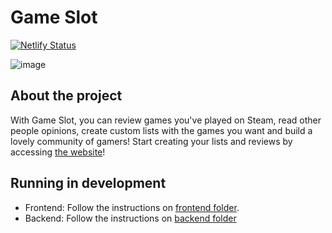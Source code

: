# Game Slot
[![Netlify Status](https://api.netlify.com/api/v1/badges/087ef7a3-dac9-4df1-bfec-80a6dc368298/deploy-status)](https://app.netlify.com/sites/gameslot/deploys)

![image](https://i.imgur.com/x8VnYZL.png)

## About the project

With Game Slot, you can review games you've played on Steam, read other people opinions, create custom lists with the games you want and build a lovely community of gamers! Start creating your lists and reviews by accessing [the website](https://gameslot.netlify.app/)!

## Running in development

- Frontend: Follow the instructions on [frontend folder](./frontend/README.md).
- Backend: Follow the instructions on [backend folder](./backend/README.md)
